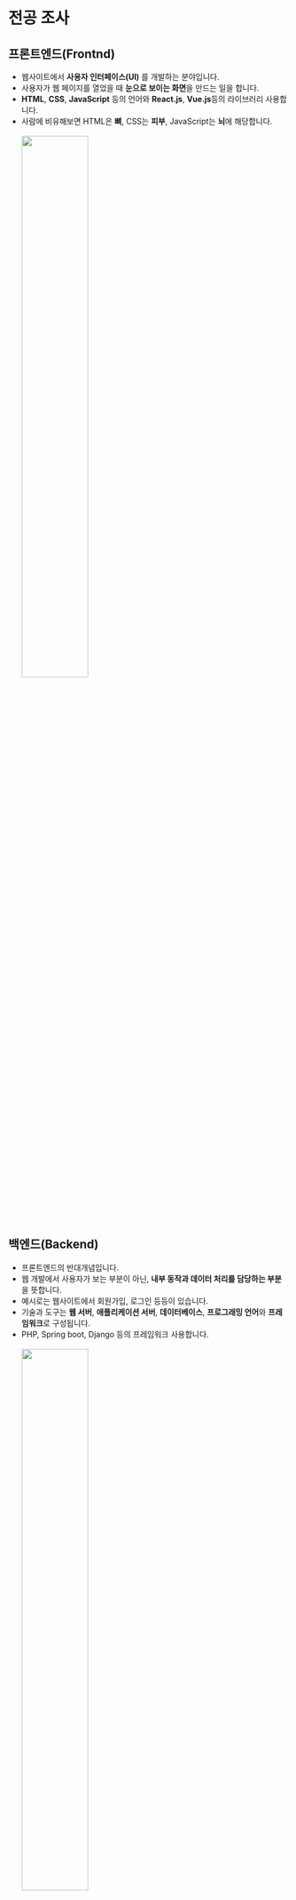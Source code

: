 # 전공 조사

## 프론트엔드(Frontnd)

- 웹사이트에서 **사용자 인터페이스(UI)** 를 개발하는 분야입니다.
- 사용자가 웹 페이지를 열었을 때 **눈으로 보이는 화면**을 만드는 일을 합니다.
- **HTML**, **CSS**, **JavaScript** 등의 언어와 **React.js**, **Vue.js**등의 라이브러리 사용합니다.
- 사람에 비유해보면 HTML은 **뼈**, CSS는 **피부**, JavaScript는 **뇌**에 해당합니다.
  <br></br><img src="https://github.com/junjunyeonn/TIL/blob/main/%26mpersend_Homework/img/html%20css%20js.png" width="50%">

## 백엔드(Backend)

- 프론트엔드의 반대개념입니다.
- 웹 개발에서 사용자가 보는 부분이 아닌, **내부 동작과 데이터 처리를 담당하는 부분**을 뜻합니다.
- 예시로는 웹사이트에서 회원가입, 로그인 등등이 있습니다.
- 기술과 도구는 **웹 서버**, **애플리케이션 서버**, **데이터베이스**, **프로그래밍 언어**와 **프레임워크**로 구성됩니다.
- PHP, Spring boot, Django 등의 프레임워크 사용합니다.
  <br></br><img src="https://github.com/junjunyeonn/TIL/blob/main/%26mpersend_Homework/img/spring%20boot.png" width="50%">

## DevOps

- **소프트웨어 개발(Development)** 과 **정보기술 운영(Operations)** 을 결합한 **합성어**입니다.
- 신속한 고품질 서비스 제공을 통해 비즈니스의 가치를 높입니다.
- 대응 능력을 개선할 목적으로 **기업 문화**, **자동화**, **플랫폼 설계**에 접근하는 방식입니다.
- **빠르게 반복적으로 IT 서비스를 제공하는 역량**이 필요합니다.
- 레거시 애플리케이션과 최신 클라우드 네이티브 애플리케이션 및 **인프라를 연결하는 것**을 의미합니다.
  <br></br><img src="https://github.com/junjunyeonn/TIL/blob/main/%26mpersend_Homework/img/devops.png" width="40%">

## 디자인(Design)

- **UIUX 디자인**을 합니다.
- 사용자를 고려하고 사용자를 중심으로 **좋은 인터페이스를 제작하는 일**을 합니다.
- 보통 처음엔 **피그마**를 사용하고 나중에 실력이 쌓이면 **포토샵**이나 **일러스트레이터**를 함께 사용합니다.
  <br></br><img src="https://github.com/junjunyeonn/TIL/blob/main/%26mpersend_Homework/img/figma.png" width="40%">

## 안드로이드(Android)

- 우선 안드로이드는 스마트폰, 태블릿 PC 같은 터치스크린 **모바일 디바이스 </br>사용자에게 풍부한 기능과 다양한 선택지를 제공하는 강력한 운영 체제**입니다.
- 우리가 흔히 사용하는 **어플리케이션**을 개발하는 것입니다.
- 보통 **UI 부분**을 개발합니다.
- **JAVA**와 **KOTLIN** 등의 언어를 사용합니다.
- 마크업 언어는 **XML**, 프레임워크는 **Jetpack Compose**를 주로 사용합니다.
  <br></br><img src="https://github.com/junjunyeonn/TIL/blob/main/%26mpersend_Homework/img/Android.png" width="40%">

## iOS

- 애플이 개발한 모바일 운영 체제로, iPhone, iPad와 같은 애플의 모바일 기기에서 실행 됩니다.
- iOS는 **안정성**, **보안성**, **사용자 경험**에 중점을 둔 운영 체제로서, 많은 사용자에게 사랑받고 있습니다.
- **xcode**라는 개발자 도구를 이용하여 개발하며 **맥북에서만** 사용할 수 있습니다.
- **Swift**와 **Objective-C** 등의 언어를 사용합니다.
  <br></br><img src="https://github.com/junjunyeonn/TIL/blob/main/%26mpersend_Homework/img/swift.png" width="25%">

# 피드백

## 웹 프로젝트에서 프론트엔드 개발자의 역할

- **사용자 인터페이스(UI) 개발** : 웹사이트나 웹 애플리케이션의 **시각적인 부분**을 **디자인**하고 **구현**합니다.
- **사용자 경험(UX) 개선** : 사용자가 웹사이트나 애플리케이션을 **사용하는 과정**을**최적화**하고 **향상**시킵니다.
- **클라이언트 서버 상호작용** : 사용자의 요청을 받아들이고 **서버로 전송**하며, </br>서버로부터 받은 데이터를 **사용자에게 표시**합니다.
- **웹 브라우저 호환성 보장** : 다양한 웹 브라우저에서 **일관된 동작을 보장**하고, </br>**반응형 레이아웃을 구현**하여 **다양한 디바이스**에서 웹사이트가 잘 보이도록 합니다.
  <br></br><img src="https://github.com/junjunyeonn/TIL/blob/main/%26mpersend_Homework/img/Frontend.png" width="25%">

## 웹 프로젝트에서 백엔드 개발자의 역할

- **데이터 관리** : 데이터베이스를 **설계**하고 **관리**하여 사용자 **정보**, **콘텐츠**, **상태** 등을 올바르게 **저장하고 관리**합니다.
- **비즈니스 로직 처리** : 사용자 요청에 따라 **데이터를 가공하고 처리**하여 원하는 **기능을 제공**합니다.
- **보안** : 사용자 데이터와 시스템을 **보호**하기 위해 **보안 프로토콜을 구현**하고 **사용자 인증**, **권한 부여** 등을 **관리**합니다.
- **서버 관리** : 서버를 설정하고 관리하여 **안정적이고 효율적**으로 **서비스를 제공**합니다.
- **성능 최적화** : 서버의 성능을 **모니터링**하고 **최적화**하여 **빠른 응답 속도**와 **안정성을 유지**합니다.
  <br></br><img src="https://github.com/junjunyeonn/TIL/blob/main/%26mpersend_Homework/img/Backend.png" width="25%">

## 프론트엔드, 백엔드 개발자들의 협업과 상호작용 방법

- **API 통신** : 백엔드는 프론트엔드에게 데이터를 제공하기 위해 **API (Application Programming Interface)** 를 제공합니다. </br>프론트엔드는 이 **API를 사용하여 백엔드와 통신**하고 **필요한 데이터를 요청하고 응답**을 받습니다.
- **프론트엔드, 백엔드 통합** : 프론트엔드 개발자와 백엔드 개발자는 프로젝트 초기 단계부터 **함께 작업**하여 **API 설계**와 </br>**데이터 전송 형식을 정의**합니다. 이를 통해 프론트엔드와 백엔드가 서로에게 **필요한 요구사항을 이해**하고 **효율적으로 협업**할 수 있습니다.
- **버전 관리 시스템 사용** : 프론트엔드와 백엔드 개발자는 **동일한 코드베이스를 공유**하고 **변경 내역을 추적**하기 위해 </br>**버전 관리 시스템**(**Git** 등)을 사용합니다. 이를 통해 **각 파트의 작업 내용을 효율적으로 관리**하고 **충돌을 방지**할 수 있습니다.
- **테스트 및 디버깅** : 프론트엔드와 백엔드는 **각자의 코드를 테스트하고 디버깅**하며, </br>필요에 따라 **서로의 코드를 검토하여 오류를 발견하고 수정**합니다.
- **회의 및 의사소통** : 프론트엔드와 백엔드 개발자는 **정기적으로 회의**를 통해 **프로젝트 진행 상황을 공유**하고 의견을 나누며, </br>필요한 경우 **추가 기능**이나 **변경 사항을 논의**합니다.
  <br></br><img src="https://github.com/junjunyeonn/TIL/blob/main/%26mpersend_Homework/img/together.png" width="65%">

